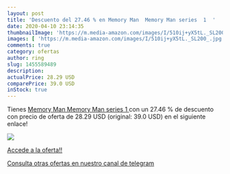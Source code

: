 ```yaml
---
layout: post
title: 'Descuento del 27.46 % en Memory Man  Memory Man series  1  '
date: 2020-04-10 23:14:35
thumbnailImage: 'https://m.media-amazon.com/images/I/510ij+yX5tL._SL200_.jpg'
images: [ 'https://m.media-amazon.com/images/I/510ij+yX5tL._SL200_.jpg' ]
comments: true
category: ofertas
author: ring
slug: 1455589489
description:
actualPrice: 28.29 USD
comparePrice: 39.0 USD
inStock: true
---
```


Tienes [Memory Man  Memory Man series  1  ](https://www.amazon.com/dp/1455589489/?tag=redken08-20) con un 27.46 % de descuento con precio de oferta de 28.29 USD (original: 39.0 USD) en el siguiente enlace!

[![](https://m.media-amazon.com/images/I/510ij+yX5tL._SL200_.jpg)](https://www.amazon.com/dp/1455589489/?tag=redken08-20)

[Accede a la oferta!!](https://www.amazon.com/dp/1455589489/?tag=redken08-20)

[Consulta otras ofertas en nuestro canal de telegram](https://t.me/s/ofertas25)

